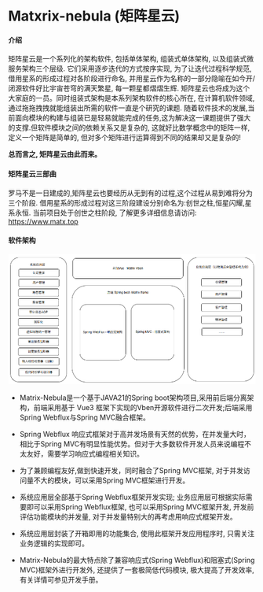 # Matxrix-nebula (矩阵星云)

#### 介绍
矩阵星云是一个系列化的架构软件, 包括单体架构, 组装式单体架构, 以及组装式微服务架构三个层级. 它们采用逐步迭代的方式按序实现, 为了让迭代过程科学规范, 借用星系的形成过程对各阶段进行命名, 并用星云作为名称的一部分隐喻在如今开/闭源软件好比宇宙苍穹的满天繁星, 每一颗星都熠熠生辉. 矩阵星云也将成为这个大家庭的一员。同时组装式架构是本系列架构软件的核心所在, 在计算机软件领域,通过拖拖拽拽就能组装出所需的软件一直是个研究的课题. 随着软件技术的发展,当前面向模块的构建与组装已是轻易就能完成的任务,这为解决这一课题提供了强大的支撑.但软件模块之间的依赖关系又是复杂的, 这就好比数学概念中的矩阵一样, 定义一个矩阵是简单的, 但对多个矩阵进行运算得到不同的结果却又是复杂的!

<b>总而言之, 矩阵星云由此而来。</b>

#### 矩阵星云三部曲
罗马不是一日建成的,矩阵星云也要经历从无到有的过程,这个过程从易到难将分为三个阶段. 借用星系的形成过程对这三阶段建设分别命名为:创世之柱,恒星闪耀,星系永恒. 当前项目处于创世之柱阶段, 了解更多详细信息请访问: https://www.matx.top

#### 软件架构
<img src="architecture-nebula.png" width="600" height="auto" alt="架构图">

- Matrix-Nebula是一个基于JAVA21的Spring boot架构项目,采用前后端分离架构，前端采用基于 Vue3 框架下实现的Vben开源软件进行二次开发;后端采用Spring Webflux与Spring MVC融合框架。

- Spring Webflux 响应式框架对于高并发场景有天然的优势，在并发量大时，相比于Spring MVC有明显性能优势。但对于大多数软件开发人员来说编程不太友好，需要学习响应式编程相关知识。

- 为了兼顾编程友好,做到快速开发，同时融合了Spring MVC框架, 对于并发访问量不大的模块，可以采用Spring MVC框架进行开发。

- 系统应用层全部基于Spring Webflux框架开发实现; 业务应用层可根据实际需要即可以采用Spring Webflux框架, 也可以采用Spring MVC框架开发, 开发前评估功能模块的并发量, 对于并发量特别大的再考虑用响应式框架开发。

- 系统应用层封装了开箱即用的功能集合, 使用此框架开发应用程序时, 只需关注业务逻辑的实现即可。

- Matrix-Nebula的最大特点除了兼容响应式(Spring Webflux)和阻塞式(Spring MVC)框架外进行开发外, 还提供了一套极简低代码模块, 极大提高了开发效率, 有关详情可参见开发手册。

